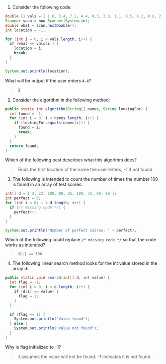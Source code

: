1. Consider the following code:

```java
double [] vals = { 1.8, 3.4, 7.2, 4.4, 0.3, 2.9, 1.1, 9.5, 6.2, 0.8, 2.4, 5.7 };
Scanner scan = new Scanner(System.in);
double what = scan.nextDouble();
int location = -1;

for (int i = 0; i < vals.length; i++) {
  if (what == vals[i]) {
    location = i;
    break;
  }
}

System.out.println(location);
```

What will be output if the user enters `4.4`?

> 3

2. Consider the algorithm in the following method:

```java
public static int algorithm(String[] names, String lookingFor) {  
  int found = -1;
  for (int i = 0; i < names.length; i++) {
    if (lookingFor.equals(names[i])) {
      found = i;
      break;
    }
  }
  return found;
}
```

Which of the following best describes what this algorithm does?

> Finds the first location of the name the user enters, -1 if not found. 

3. The following is intended to count the number of times the number 100 is found in an array of test scores:

```java
int[] d = { 3, 22, 100, 88, 25, 100, 72, 99, 88 };
int perfect = 0;
for (int i = 0; i < d.length; i++) {
  if (/* missing code */) {
    perfect++;
  }
}

System.out.println("Number of perfect scores: " + perfect);
```

Which of the following could replace `/* missing code */` so that the code works as intended?

> `d[i] == 100`

4. The following linear search method looks for the int value stored in the array d:

```java
public static void search(int[] d, int value) {
  int flag = -1;
  for (int i = 0; i < d.length; i++) {
    if (d[i] == value) {
      flag = 1;
    }
  }

  if (flag == 1) {
    System.out.println("Value found");
  } else {
    System.out.println("Value not found");
  }
}
```

Why is flag initialized to -1?

> It assumes the value will not be found. -1 indicates it is not found. 

